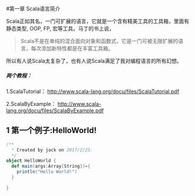 #第一章 Scala语言简介


Scala正如其名，一门可扩展的语言，它就是一个含有精美工具的工具箱，里面有静态类型, OOP, FP, 宏等工具。马丁的书上说，

> Scala不是在单纯的混合面向对象和函数式，它是一门可被无限扩展的语言，每次添加新特性都是在丰富工具箱。

所以有人说Scala太复杂了，也有人说Scala满足了我对编程语言的所有幻想。


##### 两个教程：

1.ScalaTutorial：
http://www.scala-lang.org/docu/files/ScalaTutorial.pdf

2.ScalaByExample：
http://www.scala-lang.org/docu/files/ScalaByExample.pdf


## 1 第一个例子:HelloWorld!

```scala
/**
  * Created by jack on 2017/2/25.
  */
object HelloWorld {
  def main(args:Array[String])={
    println("Hello World!")
  }

}

```
